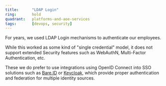 ```yaml
---
title:      "LDAP Login"
ring:       hold
quadrant:   platforms-and-aoe-services
tags:       [devops, security]
---
```


For years, we used LDAP Login mechanisms to authenticate our employees.

While this worked as some kind of "single credential" model, it does not support extended Security features such as
WebAuthN, Multi-Factor Authentication, etc.

These we do prefer to use integrations using OpenID Connect into SSO solutions such
as [Bare.ID](/platforms-and-aoe-services/bareid/) or [Keycloak](/tools/keycloak/), which provide proper
authentication and federation for multiple identity sources.

